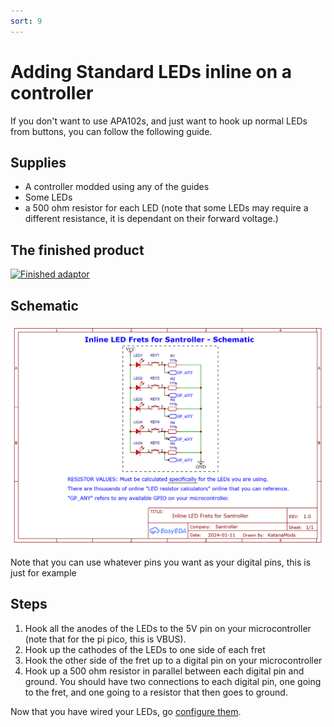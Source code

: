 ```yaml
---
sort: 9
---
```

# Adding Standard LEDs inline on a controller
If you don't want to use APA102s, and just want to hook up normal LEDs from buttons, you can follow the following guide.
## Supplies
* A controller modded using any of the guides
* Some LEDs
* a 500 ohm resistor for each LED (note that some LEDs may require a different resistance, it is dependant on their forward voltage.)

## The finished product
[![Finished adaptor](/assets/images/inline-led.jpg)](/assets/images/inline-led.jpg)

## Schematic
[![Schematic](/assets/images/led.png)](/assets/images/led.png)

Note that you can use whatever pins you want as your digital pins, this is just for example

## Steps
1. Hook all the anodes of the LEDs to the 5V pin on your microcontroller (note that for the pi pico, this is VBUS).
2. Hook up the cathodes of the LEDs to one side of each fret
3. Hook the other side of the fret up to a digital pin on your microcontroller
4. Hook up a 500 ohm resistor in parallel between each digital pin and ground. You should have two connections to each digital pin, one going to the fret, and one going to a resistor that then goes to ground.

Now that you have wired your LEDs, go [configure them](https://santroller.tangentmc.net/tool/using.html).